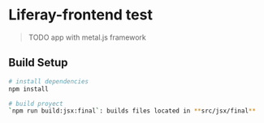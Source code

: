 # Liferay-frontend test

> TODO app with metal.js framework

## Build Setup

``` bash
# install dependencies
npm install

# build proyect
`npm run build:jsx:final`: builds files located in **src/jsx/final**

```
